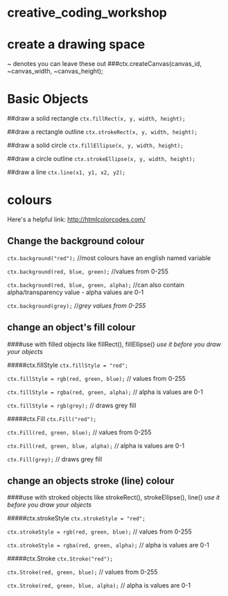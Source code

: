 # creative_coding_workshop

# create a drawing space
~ denotes you can leave these out
###ctx.createCanvas(canvas_id, ~canvas_width, ~canvas_height);


# Basic Objects

##draw a solid rectangle
`ctx.fillRect(x, y, width, height);`

##draw a rectangle outline
`ctx.strokeRect(x, y, width, height);`

##draw a solid circle
`ctx.fillEllipse(x, y, width, height);`

##draw a circle outline
`ctx.strokeEllipse(x, y, width, height);`

##draw a line
`ctx.line(x1, y1, x2, y2);`



# colours
Here's a helpful link: http://htmlcolorcodes.com/

## Change the background colour

`ctx.background("red");` //most colours have an english named variable

`ctx.background(red, blue, green);` //values from 0-255

`ctx.background(red, blue, green, alpha);` //can also contain alpha/transparency value - alpha values are 0-1

`ctx.background(grey);` //*grey values from 0-255*


## change an object's fill colour
####use with filled objects like fillRect(), fillEllipse()
*use it before you draw your objects*

#####ctx.fillStyle
`ctx.fillStyle = "red";`

`ctx.fillStyle = rgb(red, green, blue);` // values from 0-255

`ctx.fillStyle = rgba(red, green, alpha);` // alpha is values are 0-1

`ctx.fillStyle = rgb(grey);` // draws grey fill


#####ctx.Fill
`ctx.Fill("red");`

`ctx.Fill(red, green, blue);` // values from 0-255

`ctx.Fill(red, green, blue, alpha);` // alpha is values are 0-1

`ctx.Fill(grey);` // draws grey fill



## change an objects stroke (line) colour
####use with stroked objects like strokeRect(), strokeEllipse(), line()
*use it before you draw your objects*

#####ctx.strokeStyle
`ctx.strokeStyle = "red";`

`ctx.strokeStyle = rgb(red, green, blue);` // values from 0-255

`ctx.strokeStyle = rgba(red, green, alpha);` // alpha is values are 0-1


#####ctx.Stroke
`ctx.Stroke("red");`

`ctx.Stroke(red, green, blue);` // values from 0-255

`ctx.Stroke(red, green, blue, alpha);` // alpha is values are 0-1
